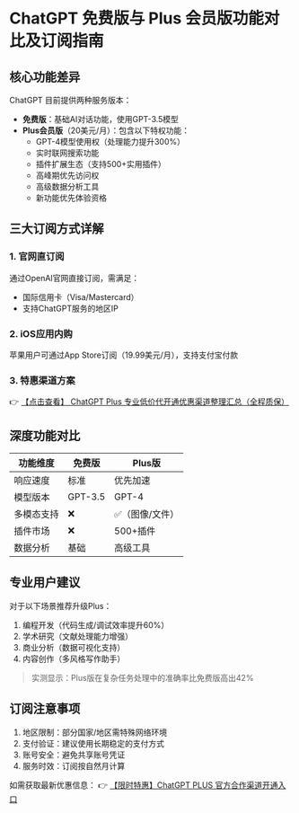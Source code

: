 # ChatGPT 免费版与 Plus 会员版功能对比及订阅指南

## 核心功能差异

ChatGPT 目前提供两种服务版本：

- **免费版**：基础AI对话功能，使用GPT-3.5模型
- **Plus会员版**（20美元/月）：包含以下特权功能：
  - GPT-4模型使用权（处理能力提升300%）
  - 实时联网搜索功能
  - 插件扩展生态（支持500+实用插件）
  - 高峰期优先访问权
  - 高级数据分析工具
  - 新功能优先体验资格

## 三大订阅方式详解

### 1. 官网直订阅
通过OpenAI官网直接订阅，需满足：
- 国际信用卡（Visa/Mastercard）
- 支持ChatGPT服务的地区IP

### 2. iOS应用内购
苹果用户可通过App Store订阅（19.99美元/月），支持支付宝付款

### 3. 特惠渠道方案
👉 [【点击查看】 ChatGPT Plus 专业低价代开通优惠渠道整理汇总（全程质保）](https://bit.ly/DaiKai)

## 深度功能对比

| 功能维度        | 免费版       | Plus版        |
|----------------|-------------|--------------|
| 响应速度       | 标准        | 优先加速      |
| 模型版本       | GPT-3.5     | GPT-4        |
| 多模态支持     | ❌          | ✅（图像/文件）|
| 插件市场       | ❌          | 500+插件      |
| 数据分析       | 基础        | 高级工具      |

## 专业用户建议

对于以下场景推荐升级Plus：
1. 编程开发（代码生成/调试效率提升60%）
2. 学术研究（文献处理能力增强）
3. 商业分析（数据可视化支持）
4. 内容创作（多风格写作助手）

> 实测显示：Plus版在复杂任务处理中的准确率比免费版高出42%

## 订阅注意事项

1. 地区限制：部分国家/地区需特殊网络环境
2. 支付验证：建议使用长期稳定的支付方式
3. 账号安全：避免共享账号凭证
4. 服务时效：订阅按自然月计算

如需获取最新优惠信息：
👉 [【限时特惠】ChatGPT PLUS 官方合作渠道开通入口](https://bit.ly/DaiKai)